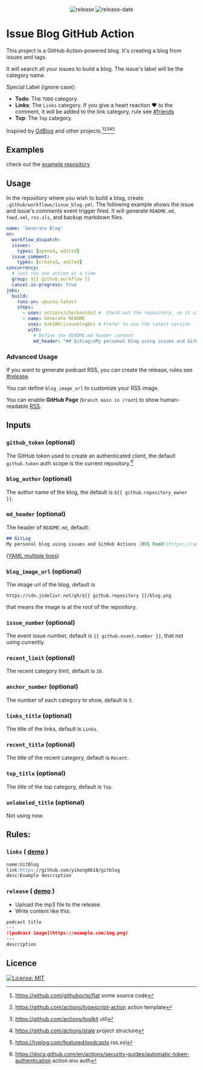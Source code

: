 <!--suppress HtmlDeprecatedAttribute-->
<p align="center">
  <img src="https://img.shields.io/github/release/bxb100/issueblog.svg?style=flat-square" alt='release'>
  <img src="https://img.shields.io/github/release-date/bxb100/issueblog.svg?style=flat-square" alt='release-date'>
</p>

# Issue Blog GitHub Action

This project is a GitHub Action-powered blog. It's creating a blog from issues and tags. 

It will search all your issues to build a blog. The issue's label will be the category name.

Special Label (ignore case):
* **Todo**: The `TODO` category.
* **Links**: The `Links` category. If you give a heart reaction :heart: to the comment, it will be added to the link category, rule see [#friends](#links)
* **Top**: The `Top` category.

Inspired by [GitBlog](https://github.com/yihong0618/gitblog) and other projects.[^1][^2][^3][^4][^5]

## Examples

check out the [example repository](https://github.com/bxb100/issueblog-test)

## Usage

In the repository where you wish to build a blog, create `.github/workflows/issue_blog.yml`. The following example shows the issue and issue's comments event trigger fired. It will generate `README.md`, `feed.xml`, `rss.xls`, and backup markdown files.

```yaml
name: 'Generate Blog'
on:
  workflow_dispatch:
  issues:
    types: [opened, edited]
  issue_comment:
    types: [created, edited]
concurrency:
  # just run one action at a time
  group: ${{ github.workflow }}
  cancel-in-progress: true
jobs:
  build:
    runs-on: ubuntu-latest
    steps:
      - uses: actions/checkout@v2 #  Check out the repository, so it can read the files it and do other operations
      - name: Generate README
        uses: bxb100/issueblog@v1 # Prefer to use the latest version
        with:
          # Define the README.md header content
          md_header: "## GitLog\nMy personal blog using issues and GitHub Actions\n[RSS Feed](https://bxb100.github.io/blog/feed.xml)"
```
### Advanced Usage
If you want to generate podcast RSS, you can create the release, rules see [#release](#release).

You can define `blog_image_url` to customize your RSS image.

You can enable __GitHub Page__ (`branch main in /root`) to show human-readable [RSS](https://bxb100.github.io/issueblog-test/feed.xml).

## Inputs

### `github_token` (optional)
The GitHub token used to create an authenticated client, the default `github.token` auth scope is the current repository.[^6]

### `blog_author` (optional)
The author name of the blog, the default is `${{ github.repository_owner }}`.

### `md_header` (optional)
The header of `README.md`, default:
```markdown
## GitLog 
My personal blog using issues and GitHub Actions [RSS Feed](https://raw.githubusercontent.com/${{ github.repository }}/master/feed.xml)
```
([YAML multiple lines](https://stackoverflow.com/questions/3790454/how-do-i-break-a-string-in-yaml-over-multiple-lines))

### `blog_image_url` (optional)
The image url of the blog, default is

`https://cdn.jsdelivr.net/gh/${{ github.repository }}/blog.png`

that means the image is at the root of the repository.

### `issue_number` (optional)
The event issue number, default is `{{ github.event.number }}`, that not using currently.

### `recent_limit` (optional)
The recent category limit, default is `10`.

### `anchor_number` (optional)
The number of each category to show, default is `5`.

### `links_title` (optional)
The title of the links, default is `Links`.

### `recent_title` (optional)
The title of the recent category, default is `Recent`.

### `top_title` (optional)
The title of the top category, default is `Top`.

### `unlabeled_title` (optional)
Not using now.


## Rules:
<a name="links"></a>
### `links` ( [demo](https://github.com/bxb100/issueblog-test/issues/1) )
```markdown
name:GitBlog
link:https://github.com/yihong0618/gitblog
desc:Example description
```

<a name="release"></a>
### `release` ( [demo](https://github.com/bxb100/issueblog-test/releases/tag/ep34) )
* Upload the mp3 file to the release.
* Write content like this:
```markdown
podcast title
---
![podcast image](https://example.com/img.png)
---
description
```

## Licence

[![License: MIT](https://img.shields.io/badge/License-MIT-yellow.svg?style=flat-square)](https://opensource.org/licenses/MIT)


<a name="THANKS"></a>
[^1]: https://github.com/githubocto/flat some source code  
[^2]: https://github.com/actions/typescript-action action template  
[^3]: https://github.com/actions/toolkit util  
[^4]: https://github.com/actions/stale project structure  
[^5]: https://typlog.com/featured/podcasts rss.xsl  
[^6]: https://docs.github.com/en/actions/security-guides/automatic-token-authentication action env auth  
